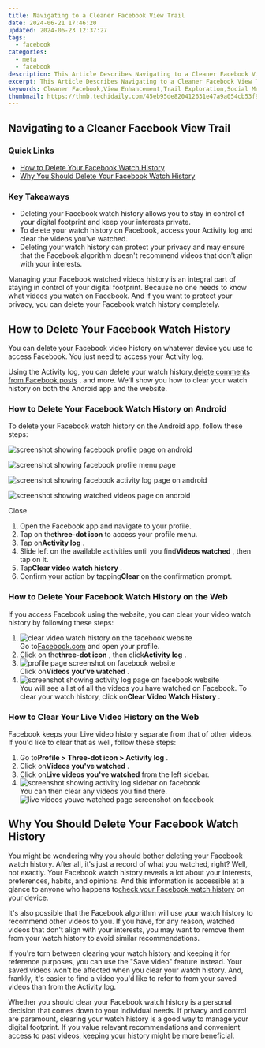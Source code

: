 ```yaml
---
title: Navigating to a Cleaner Facebook View Trail
date: 2024-06-21 17:46:20
updated: 2024-06-23 12:37:27
tags:
  - facebook
categories:
  - meta
  - facebook
description: This Article Describes Navigating to a Cleaner Facebook View Trail
excerpt: This Article Describes Navigating to a Cleaner Facebook View Trail
keywords: Cleaner Facebook,View Enhancement,Trail Exploration,Social Media Cleanliness,Content Clarity,User Interface Simplicity,Digital Trailhead
thumbnail: https://thmb.techidaily.com/45eb95de820412631e47a9a054cb53f933466e540c5b1bab0a26ad2ba80fd1a7.jpg
---
```


## Navigating to a Cleaner Facebook View Trail

### Quick Links

* [How to Delete Your Facebook Watch History](#how-to-delete-your-facebook-watch-history)
* [Why You Should Delete Your Facebook Watch History](#why-you-should-delete-your-facebook-watch-history)

### Key Takeaways

* Deleting your Facebook watch history allows you to stay in control of your digital footprint and keep your interests private.
* To delete your watch history on Facebook, access your Activity log and clear the videos you've watched.
* Deleting your watch history can protect your privacy and may ensure that the Facebook algorithm doesn't recommend videos that don't align with your interests.

 Managing your Facebook watched videos history is an integral part of staying in control of your digital footprint. Because no one needs to know what videos you watch on Facebook. And if you want to protect your privacy, you can delete your Facebook watch history completely.

## How to Delete Your Facebook Watch History

 You can delete your Facebook video history on whatever device you use to access Facebook. You just need to access your Activity log.

 Using the Activity log, you can delete your watch history,[delete comments from Facebook posts](https://www.makeuseof.com/how-to-delete-facebook-post-comment/) , and more. We'll show you how to clear your watch history on both the Android app and the website.

### How to Delete Your Facebook Watch History on Android

 To delete your Facebook watch history on the Android app, follow these steps:

![screenshot showing facebook profile page on android](https://static1.makeuseofimages.com/wordpress/wp-content/uploads/2024/01/screenshot-showing-fb-profile-page-on-android.jpg)

![screenshot showing facebook profile menu page](https://static1.makeuseofimages.com/wordpress/wp-content/uploads/2024/01/screenshot-showing-fb-profile-menu-page.jpg)

![screenshot showing facebook activity log page on android](https://static1.makeuseofimages.com/wordpress/wp-content/uploads/2024/01/screenshot-showing-facebook-activity-log-page-on-android.jpg)

![screenshot showing watched videos page on android](https://static1.makeuseofimages.com/wordpress/wp-content/uploads/2024/01/screenshot-showing-watched-videos-page-on-android.jpg)

Close

1. Open the Facebook app and navigate to your profile.
2. Tap on the**three-dot icon** to access your profile menu.
3. Tap on**Activity log** .
4. Slide left on the available activities until you find**Videos watched** , then tap on it.
5. Tap**Clear video watch history** .
6. Confirm your action by tapping**Clear** on the confirmation prompt.

### How to Delete Your Facebook Watch History on the Web

 If you access Facebook using the website, you can clear your video watch history by following these steps:

1. ![clear video watch history on the facebook website](https://static1.makeuseofimages.com/wordpress/wp-content/uploads/2024/01/clear-video-watch-history-pc-screenshot.jpg)  
 Go to[Facebook.com](https://www.facebook.com/) and open your profile.
2. Click on the**three-dot icon** , then click**Activity log** .
3. ![profile page screenshot on facebook website](https://static1.makeuseofimages.com/wordpress/wp-content/uploads/2024/01/profile-page-screenshot-on-facebook-web-desktop.jpg)  
 Click on**Videos you’ve watched** .
4. ![screenshot showing activity log page on facebook website](https://static1.makeuseofimages.com/wordpress/wp-content/uploads/2024/01/screenshot-showing-activity-log-page-on-facebook-web.jpg)  
 You will see a list of all the videos you have watched on Facebook. To clear your watch history, click on**Clear Video Watch History** .

### How to Clear Your Live Video History on the Web

 Facebook keeps your Live video history separate from that of other videos. If you'd like to clear that as well, follow these steps:

1. Go to**Profile > Three-dot icon > Activity log** .
2. Click on**Videos you've watched** .
3. Click on**Live videos you've watched** from the left sidebar.
4. ![screenshot showing activity log sidebar on facebook](https://static1.makeuseofimages.com/wordpress/wp-content/uploads/2024/01/screenshot-showing-activity-log-sidebar-on-facebook.jpg)  
 You can then clear any videos you find there.  
![live videos youve watched page screenshot on facebook](https://static1.makeuseofimages.com/wordpress/wp-content/uploads/2024/01/live-videos-youve-watched-page-screenshot-on-facebook.jpg)

## Why You Should Delete Your Facebook Watch History

 You might be wondering why you should bother deleting your Facebook watch history. After all, it's just a record of what you watched, right? Well, not exactly. Your Facebook watch history reveals a lot about your interests, preferences, habits, and opinions. And this information is accessible at a glance to anyone who happens to[check your Facebook watch history](https://www.makeuseof.com/how-to-find-recently-watched-videos-facebook) on your device.

 It's also possible that the Facebook algorithm will use your watch history to recommend other videos to you. If you have, for any reason, watched videos that don't align with your interests, you may want to remove them from your watch history to avoid similar recommendations.

 If you're torn between clearing your watch history and keeping it for reference purposes, you can use the "Save video" feature instead. Your saved videos won't be affected when you clear your watch history. And, frankly, it's easier to find a video you'd like to refer to from your saved videos than from the Activity log.

 Whether you should clear your Facebook watch history is a personal decision that comes down to your individual needs. If privacy and control are paramount, clearing your watch history is a good way to manage your digital footprint. If you value relevant recommendations and convenient access to past videos, keeping your history might be more beneficial.


<ins class="adsbygoogle"
     style="display:block"
     data-ad-format="autorelaxed"
     data-ad-client="ca-pub-7571918770474297"
     data-ad-slot="1223367746"></ins>



<ins class="adsbygoogle"
     style="display:block"
     data-ad-client="ca-pub-7571918770474297"
     data-ad-slot="8358498916"
     data-ad-format="auto"
     data-full-width-responsive="true"></ins>
